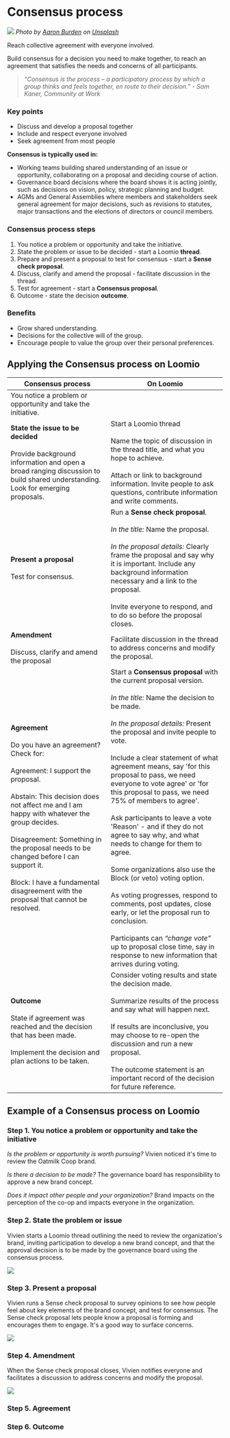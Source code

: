 # Consensus process

![](aaron-burden-NXt5PrOb_7U-unsplash.jpg)
*Photo by <a href="https://unsplash.com/es/@aaronburden?utm_source=unsplash&utm_medium=referral&utm_content=creditCopyText">Aaron Burden</a> on <a href="https://unsplash.com/s/photos/navigation?utm_source=unsplash&utm_medium=referral&utm_content=creditCopyText">Unsplash</a>*

Reach collective agreement with everyone involved.

Build consensus for a decision you need to make together, to reach an agreement that satisfies the needs and concerns of all participants.

> *“Consensus is the process – a participatory process by which a group thinks and feels together, en route to their decision.” - Sam Kaner, Community at Work*

### Key points
- Discuss and develop a proposal together
- Include and respect everyone involved
- Seek agreement from most people

**Consensus is typically used in:**
- Working teams building shared understanding of an issue or opportunity, collaborating on a proposal and deciding course of action. 
- Governance board decisions where the board shows it is acting jointly, such as decisions on vision, policy, strategic planning and budget.
- AGMs and General Assemblies where members and stakeholders seek general agreement for major decisions, such as revisions to statutes, major transactions and the elections of directors or council members.

### Consensus process steps
1. You notice a problem or opportunity and take the initiative.
2. State the problem or issue to be decided - start a Loomio **thread**.
3. Prepare and present a proposal to test for consensus - start a **Sense check proposal**.
4. Discuss, clarify and amend the proposal  - facilitate discussion in the thread.
5. Test for agreement - start a **Consensus proposal**.
6. Outcome - state the decision **outcome**.

### Benefits
- Grow shared understanding.
- Decisions for the collective will of the group.
- Encourage people to value the group over their personal preferences.

## Applying the Consensus process on Loomio

| **Consensus process** | **On Loomio** |
|---|---|
| You notice a problem or opportunity and take the initiative. |  |
| **State the issue to be decided**  <br /><br />Provide background information and open a broad ranging discussion to build shared understanding. Look for emerging proposals. | Start a Loomio thread <br /><br />Name the topic of discussion in the thread title, and what you hope to achieve. <br /><br />Attach or link to background information. Invite people to ask questions, contribute information and write comments. |
| **Present a proposal** <br /><br />Test for consensus. | Run a **Sense check proposal**. <br /><br />*In the title:* Name the proposal. <br /><br />*In the proposal details:* Clearly frame the proposal and say why it is important.  Include any background information necessary and a link to the proposal.  <br /><br />Invite everyone to respond, and to do so before the proposal closes.  |
| **Amendment** <br /><br />Discuss, clarify and amend the proposal  | Facilitate discussion in the thread to address concerns and modify the proposal. |
| **Agreement** <br /><br />Do you have an agreement?  Check for: <br /><br />Agreement: I support the proposal. <br /><br />Abstain: This decision does not affect me and I am happy with whatever the group decides. <br /><br />Disagreement: Something in the proposal needs to be changed before I can support it. <br /><br />Block: I have a fundamental disagreement with the proposal that cannot be resolved. | Start a **Consensus proposal** with the current proposal version. <br /><br />*In the title:* Name the decision to be made. <br /><br />*In the proposal details:* Present the proposal and invite people to vote. <br /><br />Include a clear statement of what agreement means, say 'for this proposal to pass, we need everyone to vote agree' or 'for this proposal to pass, we need 75% of members to agree'.  <br /><br />Ask participants to leave a vote 'Reason' - and if they do not agree to say why, and what needs to change for them to agree. <br /><br />Some organizations also use the Block (or veto) voting option. <br /><br />As voting progresses, respond to comments, post updates, close early, or let the proposal run to conclusion. <br /><br />Participants can *“change vote”* up to proposal close time, say in response to new information that arrives during voting. |
| **Outcome** <br /><br />State if agreement was reached and the decision that has been made. <br /><br />Implement the decision and plan actions to be taken. | Consider voting results and state the decision made. <br /><br />Summarize results of the process and say what will happen next. <br /><br />If results are inconclusive, you may choose to re-open the discussion and run a new proposal. <br /><br />The outcome statement is an important record of the decision for future reference. |

## Example of a Consensus process on Loomio

### Step 1. You notice a problem or opportunity and take the initiative

*Is the problem or opportunity is worth pursuing?* Vivien noticed it's time to review the Oatmilk Coop brand.

*Is there a decision to be made?* The governance board has responsibility to approve a new brand concept.

*Does it impact other people and your organization?* Brand impacts on the perception of the co-op and impacts everyone in the organization. 

### Step 2. State the problem or issue

Vivien starts a Loomio thread outlining the need to review the organization's brand, inviting participation to develop a new brand concept, and that the approval decision is to be made by the governance board using the consensus process.

![](consensus_step2_thread.png)

### Step 3. Present a proposal 

Vivien runs a Sense check proposal to survey opinions to see how people feel about key elements of the brand concept, and test for consensus.   The Sense check proposal lets people know a proposal is forming and encourages them to engage.  It's a good way to surface concerns.

![](consensus_step3_sensecheck.png)

### Step 4. Amendment

When the Sense check proposal closes, Vivien notifies everyone and facilitates a discussion to address concerns and modify the proposal.

![](consensus_step4_sensecheck_outcome.png)

### Step 5. Agreement




### Step 6. Outcome
